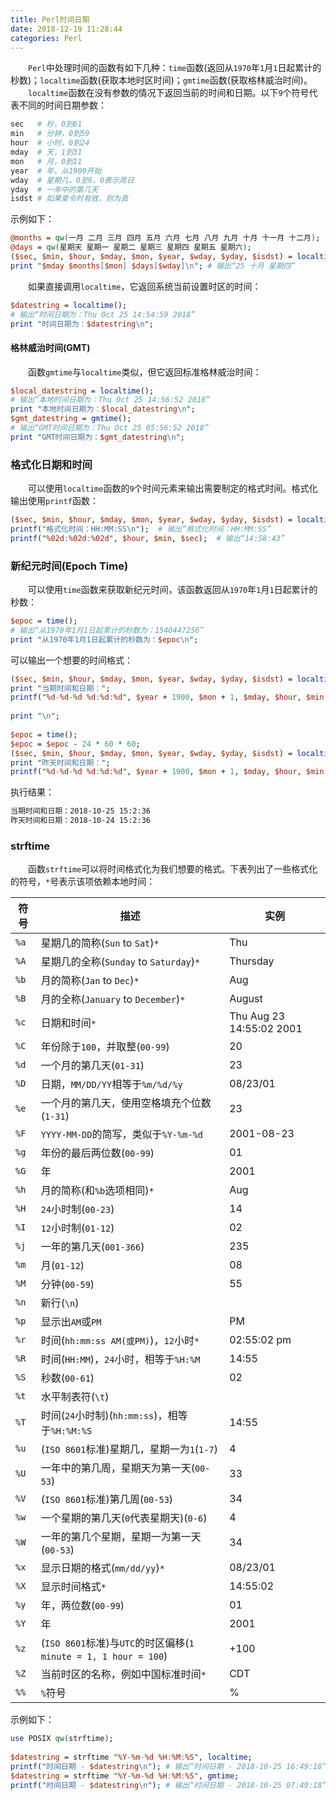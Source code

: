 ```yaml
---
title: Perl时间日期
date: 2018-12-19 11:28:44
categories: Perl
---
```

&emsp;&emsp;`Perl`中处理时间的函数有如下几种：`time`函数(返回从`1970`年`1`月`1`日起累计的秒数)；`localtime`函数(获取本地时区时间)；`gmtime`函数(获取格林威治时间)。
&emsp;&emsp;`localtime`函数在没有参数的情况下返回当前的时间和日期。以下`9`个符号代表不同的时间日期参数：

``` perl
sec   # 秒，0到61
min   # 分钟，0到59
hour  # 小时，0到24
mday  # 天，1到31
mon   # 月，0到11
year  # 年，从1900开始
wday  # 星期几，0至6，0表示周日
yday  # 一年中的第几天
isdst # 如果夏令时有效，则为真
```

示例如下：

``` perl
@months = qw(一月 二月 三月 四月 五月 六月 七月 八月 九月 十月 十一月 十二月);
@days = qw(星期天 星期一 星期二 星期三 星期四 星期五 星期六);
($sec, $min, $hour, $mday, $mon, $year, $wday, $yday, $isdst) = localtime();
print "$mday $months[$mon] $days[$wday]\n"; # 输出“25 十月 星期四”
```

&emsp;&emsp;如果直接调用`localtime`，它返回系统当前设置时区的时间：

``` perl
$datestring = localtime();
# 输出“时间日期为：Thu Oct 25 14:54:59 2018”
print "时间日期为：$datestring\n";
```

#### 格林威治时间(GMT)

&emsp;&emsp;函数`gmtime`与`localtime`类似，但它返回标准格林威治时间：

``` perl
$local_datestring = localtime();
# 输出“本地时间日期为：Thu Oct 25 14:56:52 2018”
print "本地时间日期为：$local_datestring\n";
$gmt_datestring = gmtime();
# 输出“GMT时间日期为：Thu Oct 25 05:56:52 2018”
print "GMT时间日期为：$gmt_datestring\n";
```

### 格式化日期和时间

&emsp;&emsp;可以使用`localtime`函数的`9`个时间元素来输出需要制定的格式时间。格式化输出使用`printf`函数：

``` perl
($sec, $min, $hour, $mday, $mon, $year, $wday, $yday, $isdst) = localtime();
printf("格式化时间：HH:MM:SS\n");  # 输出“格式化时间：HH:MM:SS”
printf("%02d:%02d:%02d", $hour, $min, $sec);  # 输出“14:58:43”
```

### 新纪元时间(Epoch Time)

&emsp;&emsp;可以使用`time`函数来获取新纪元时间，该函数返回从`1970`年`1`月`1`日起累计的秒数：

``` perl
$epoc = time();
# 输出“从1970年1月1日起累计的秒数为：1540447256”
print "从1970年1月1日起累计的秒数为：$epoc\n";
```

可以输出一个想要的时间格式：

``` perl
($sec, $min, $hour, $mday, $mon, $year, $wday, $yday, $isdst) = localtime();
print "当期时间和日期：";
printf("%d-%d-%d %d:%d:%d", $year + 1900, $mon + 1, $mday, $hour, $min, $sec);
​
print "\n";
​
$epoc = time();
$epoc = $epoc - 24 * 60 * 60;
($sec, $min, $hour, $mday, $mon, $year, $wday, $yday, $isdst) = localtime($epoc);
print "昨天时间和日期：";
printf("%d-%d-%d %d:%d:%d", $year + 1900, $mon + 1, $mday, $hour, $min, $sec);
```

执行结果：

``` bash
当期时间和日期：2018-10-25 15:2:36
昨天时间和日期：2018-10-24 15:2:36
```

### strftime

&emsp;&emsp;函数`strftime`可以将时间格式化为我们想要的格式。下表列出了一些格式化的符号，`*`号表示该项依赖本地时间：

符号 | 描述                                                   | 实例
-----|-------------------------------------------------------|----
`%a` | 星期几的简称(`Sun` to `Sat`)`*`                            | Thu
`%A` | 星期几的全称(`Sunday` to `Saturday`)`*`                    | Thursday
`%b` | 月的简称(`Jan` to `Dec`)`*`                                | Aug
`%B` | 月的全称(`January` to `December`)`*`                       | August
`%c` | 日期和时间`*`                                          | Thu Aug 23 14:55:02 2001
`%C` | 年份除于`100`，并取整(`00-99`)                            | 20
`%d` | 一个月的第几天(`01-31`)                                 | 23
`%D` | 日期，`MM/DD/YY`相等于`%m/%d/%y`                        | 08/23/01
`%e` | 一个月的第几天，使用空格填充个位数(`1-31`)                | 23
`%F` | `YYYY-MM-DD`的简写，类似于`%Y-%m-%d`                    | 2001-08-23
`%g` | 年份的最后两位数(`00-99`)                               | 01
`%G` | 年                                                     | 2001
`%h` | 月的简称(和`%b`选项相同)`*`                             | Aug
`%H` | `24`小时制(`00-23`)                                      | 14
`%I` | `12`小时制(`01-12`)                                      | 02
`%j` | 一年的第几天(`001-366`)                                | 235
`%m` | 月(`01-12`)                                           | 08
`%M` | 分钟(`00-59`)                                         | 55
`%n` | 新行(`\n`)                                            |
`%p` | 显示出`AM`或`PM`                                      | PM
`%r` | 时间(`hh:mm:ss AM(或PM)`)，`12`小时`*`                   | 02:55:02 pm
`%R` | 时间(`HH:MM`)，`24`小时，相等于`%H:%M`                   | 14:55
`%S` | 秒数(`00-61`)                                         | 02
`%t` | 水平制表符(`\t`)                                       |
`%T` | 时间(`24`小时制)(`hh:mm:ss`)，相等于`%H:%M:%S`            | 14:55
`%u` | (`ISO 8601`标准)星期几，星期一为`1`(`1-7`)                | 4
`%U` | 一年中的第几周，星期天为第一天(`00-53`)                  | 33
`%V` | (`ISO 8601`标准)第几周(`00-53`)                              | 34
`%w` | 一个星期的第几天(`0`代表星期天)(`0-6`)                     | 4
`%W` | 一年的第几个星期，星期一为第一天(`00-53`)                | 34
`%x` | 显示日期的格式(`mm/dd/yy`)`*`                           | 08/23/01
`%X` | 显示时间格式`*`                                         | 14:55:02
`%y` | 年，两位数(`00-99`)                                     | 01
`%Y` | 年                                                     | 2001
`%z` | (`ISO 8601`标准)与`UTC`的时区偏移(`1 minute = 1, 1 hour = 100`) | +100
`%Z` | 当前时区的名称，例如中国标准时间`*`                       | CDT
`%%` | `%`符号                                                 | %

示例如下：

``` perl
use POSIX qw(strftime);
​
$datestring = strftime "%Y-%m-%d %H:%M:%S", localtime;
printf("时间日期 - $datestring\n"); # 输出“时间日期 - 2018-10-25 16:49:18”
$datestring = strftime "%Y-%m-%d %H:%M:%S", gmtime;
printf("时间日期 - $datestring\n"); # 输出“时间日期 - 2018-10-25 07:49:18”
```